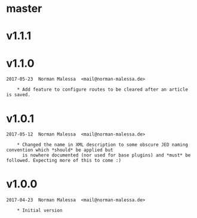 # master

# v1.1.1
# v1.1.0

    2017-05-23  Norman Malessa  <mail@norman-malessa.de>

        * Add feature to configure routes to be cleared after an article is saved.

# v1.0.1

    2017-05-12  Norman Malessa  <mail@norman-malessa.de>

        * Changed the name in XML description to some obscure JED naming convention which *should* be applied but
          is nowhere documented (nor used for base plugins) and *must* be followed. Expecting more of this to come :)

# v1.0.0

    2017-04-23  Norman Malessa  <mail@norman-malessa.de>

        * Initial version